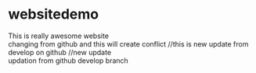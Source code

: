 # websitedemo

This is really awesome website
<br>
changing from github and this will create conflict
//this is new update from develop on github
//new update
<br>
updation from github develop branch

